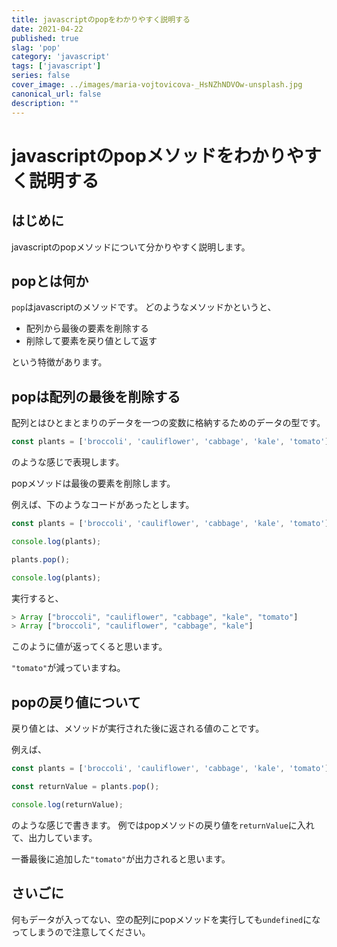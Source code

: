 ```yaml
---
title: javascriptのpopをわかりやすく説明する
date: 2021-04-22
published: true
slag: 'pop'
category: 'javascript'
tags: ['javascript']
series: false
cover_image: ../images/maria-vojtovicova-_HsNZhNDVOw-unsplash.jpg
canonical_url: false
description: ""
---
```

# javascriptのpopメソッドをわかりやすく説明する
## はじめに
javascriptのpopメソッドについて分かりやすく説明します。

## popとは何か
`pop`はjavascriptのメソッドです。
どのようなメソッドかというと、

* 配列から最後の要素を削除する
* 削除して要素を戻り値として返す

という特徴があります。

## popは配列の最後を削除する

配列とはひとまとまりのデータを一つの変数に格納するためのデータの型です。

```js
const plants = ['broccoli', 'cauliflower', 'cabbage', 'kale', 'tomato'];

```
のような感じで表現します。

popメソッドは最後の要素を削除します。

例えば、下のようなコードがあったとします。


```js
const plants = ['broccoli', 'cauliflower', 'cabbage', 'kale', 'tomato'];

console.log(plants);

plants.pop();

console.log(plants);

```
実行すると、

```js
> Array ["broccoli", "cauliflower", "cabbage", "kale", "tomato"]
> Array ["broccoli", "cauliflower", "cabbage", "kale"]
```
このように値が返ってくると思います。

`"tomato"`が減っていますね。

## popの戻り値について
戻り値とは、メソッドが実行された後に返される値のことです。

例えば、

```js
const plants = ['broccoli', 'cauliflower', 'cabbage', 'kale', 'tomato'];

const returnValue = plants.pop();

console.log(returnValue);
```

のような感じで書きます。
例ではpopメソッドの戻り値を`returnValue`に入れて、出力しています。

一番最後に追加した`"tomato"`が出力されると思います。

## さいごに
何もデータが入ってない、空の配列にpopメソッドを実行しても`undefined`になってしまうので注意してください。
